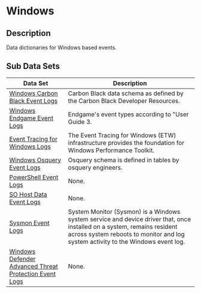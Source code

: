 # Windows

## Description
Data dictionaries for Windows based events.

## Sub Data Sets
|Data Set|Description|
|---|---|
|[Windows Carbon Black Event Logs](carbonblack/)|Carbon Black data schema as defined by the Carbon Black Developer Resources.|
|[Windows Endgame Event Logs](endgame/)|Endgame's event types according to "User Guide 3.|
|[Event Tracing for Windows Logs](etw-providers/)|The Event Tracing for Windows (ETW) infrastructure provides the foundation for Windows Performance Toolkit.|
|[Windows Osquery Event Logs](osquery/)|Osquery schema is defined in tables by osquery engineers.|
|[PowerShell Event Logs](powershell/)|None.|
|[SO Host Data Event Logs](so-host-data/)|None.|
|[Sysmon Event Logs](sysmon/)|System Monitor (Sysmon) is a Windows system service and device driver that, once installed on a system, remains resident across system reboots to monitor and log system activity to the Windows event log.|
|[Windows Defender Advanced Threat Protection Event Logs](windowsdefenderatp/)|None.|

